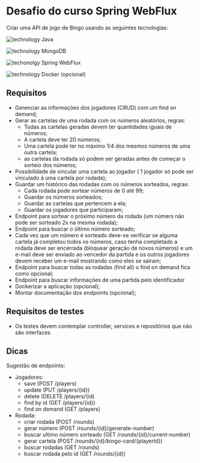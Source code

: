 # Desafio do curso Spring WebFlux

Criar uma API de jogo de Bingo usando as seguintes tecnologias:

![technology Java](https://img.shields.io/badge/techonolgy-Java-success)

![technology MongoDB](https://img.shields.io/badge/techonolgy-MongoDB-blue)

![techonolgy Spring WebFlux](https://img.shields.io/badge/techonolgy-SpringWebFlux-brightgreen)

![technology Docker](https://img.shields.io/badge/techonolgy-Docker-blue) (opcional)

## Requisitos
* Gerenciar as informações dos jogadores (CRUD) com um find on demand;
* Gerar as cartelas de uma rodada com os números aleatórios, regras:
    * Todas as cartelas geradas devem ter quantidades iguais de números;
    * A cartela deve ter 20 números;
    * Uma cartela pode ter no máximo 1/4 dos mesmos números de uma outra cartela;
    * as cartelas da rodada só podem ser geradas antes de começar o sorteio dos números;
* Possibilidade de vincular uma cartela ao jogador ( 1 jogador só pode ser vinculado á uma cartela por rodada);
* Guardar um histórico das rodadas com os números sorteados, regras:
    * Cada rodada pode sortear números de 0 até 99;
    * Guardar os números sorteados;
    * Guardar as cartelas que pertencem a ela;
    * Guardar os jogadores que participaram;
* Endpoint para sortear o próximo número da rodada (um número não pode ser sorteado 2x na mesma rodada);
* Endpoint para buscar o último número sorteado;
* Cada vez que um número é sorteado deve-se verificar se alguma cartela já completou todos os números, caso tenha completado a rodada deve ser encerrada (bloquear geração de novos números) e um e-mail deve ser enviado ao vencedor da partida e os outros jogadores devem receber um e-mail mostrando como eles se sairam;
* Endpoint para buscar todas as rodadas (find all) o find on demand fica como opcional;
* Endpoint para buscar informações de uma partida pelo identificador
* Dockerizar a aplicação (opcional);
* Montar documentação dos endpoints (opcional);

## Requisitos de testes
* Os testes devem contemplar controller, services e repositórios que não são interfaces

## Dicas
Sugestão de endpoints:
* Jogadores:
    * save (POST /players)
    * update (PUT /players/{id})
    * delete (DELETE /players/{id)
    * find by id (GET /players/{id})
    * find on demand (GET /players)
* Rodada:
    * criar rodada (POST /rounds)
    * gerar número (POST /rounds/{id}/generate-number)
    * buscar ultimo número sorteado (GET /rounds/{id}/current-number)
    * gerar cartela (POST /rounds/{id}/bingo-card/{playerId})
    * buscar rodadas (GET /rounds)
    * buscar rodada pelo id (GET /rounds/{id})
